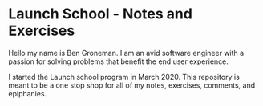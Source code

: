 # Launch School - Notes and Exercises

Hello my name is Ben Groneman. I am an avid software engineer with a passion for solving problems that benefit the end user experience.

I started the Launch school program in March 2020. This repository is meant to be a one stop shop for all of my notes, exercises, comments, and epiphanies.
